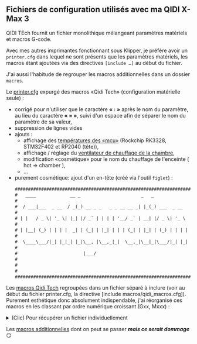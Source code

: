 ## Fichiers de configuration utilisés avec ma QIDI X-Max 3

QIDI TEch fournit un fichier monolithique mélangeant paramètres matériels et macros G-code.

Avec mes autres imprimantes fonctionnant sous Klipper, je préfère avoir un `printer.cfg` dans lequel ne sont présents que les paramètres matériels, les macros étant ajoutées via des directives `[include …]` au début du fichier.

J'ai aussi l'habitude de regrouper les macros additionnelles dans un dossier `macros`.

Le [printer.cfg](https://github.com/fran6p/Qidi_X-Max3/blob/main/Klipper/MyConfiguration/printer.cfg) expurgé des macros «Qidi Tech» (configuration matérielle seule) :
- corrigé pour n'utiliser que le caractère **« : »** après le nom du paramètre, au lieu du caractère **« = »**, suivi d'un espace afin de séparer le nom du paramètre de sa valeur,
- suppression de lignes vides
- ajouts :
    - affichage des [températures des «mcu»](../Upgrades/afficher-temperatures-mcu-rk3328.md) (Rockchip RK3328, STM32F402 et RP2040 (tête)),
    - affichage / réglage du [ventilateur de chauffage de la chambre](../Klipper/chamber-fan.md),
    - modification «cosmétique» pour le nom du chauffage de l'enceinte ( hot => chamber ),
    - …
- purement cosmétique: ajout d'un en-tête (créé via l'outil `figlet`) :
    ```
    ####################################################################
    #   ____             __ _                       _   _              #
    #  / ___|___  _ __  / _(_) __ _ _   _ _ __ __ _| |_(_) ___  _ __   #
    # | |   / _ \| '_ \| |_| |/ _` | | | | '__/ _` | __| |/ _ \| '_ \  #
    # | |__| (_) | | | |  _| | (_| | |_| | | | (_| | |_| | (_) | | | | #
    #  \____\___/|_| |_|_| |_|\__, |\__,_|_|  \__,_|\__|_|\___/|_| |_| #
    #                         |___/                                    #
    #                                                                  #
    ####################################################################
    ```
  
Les [macros Qidi Tech](https://github.com/fran6p/Qidi_X-Max3/blob/main/Klipper/MyConfiguration/macros/qidi_macros.cfg) regroupées dans un fichier séparé à inclure (voir au début du fichier printer.cfg, la directive [include macros/qidi_macros.cfg]). Purement esthétique donc absolument indispendable, j'ai réorganisé ces macros en les classant par ordre numérique croissant (Gxx, Mxxx) :

<details><summary>(Clic) Pour récupérer un fichier individuellement</summary><p>

---
Cliquer le bouton [RAW] pour ouvrir le fichier «plein texte», puis clic droit pour enregistrer le fichier ou sélectionner une partie (la totalité) du contenu, <kbd>CTRL</kbd>+<kbd>C</kbd> pour le copier puis <kbd>CTRL</kbd>+<kbd>V</kbd> pour le coller à un autre endroit.

![RAW](../Images/gh-raw.jpg)

---

![Save as](../Images/gh-raw-save-as.jpg)

---

#### IMPORTANT

Les fichiers, dossiers doivent tous **appartenir à l'utilisateur `mks`**

```
cd ~/klipper_config
sudo chown -R mks:mks *
```

Si des scripts shell sont utilisés, **idem que ci-dessus et les rendre exécutables**

```
cd ~/klipper_config/scripts
sudo chown mks:mks *
chmod +x *
```
</p>

</details>

Les [macros additionnelles](./macros-additionnelles.md) dont on peut se passer ***mais ce serait dommage*** :smirk:

